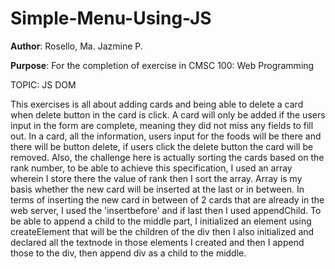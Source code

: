 # Simple-Menu-Using-JS

**Author**: Rosello, Ma. Jazmine P.

**Purpose**: For the completion of exercise in CMSC 100: Web Programming

TOPIC: JS DOM

This exercises is all about adding cards and being able to delete a card when delete button in the card is click. A card will only be added if the users input in the form are complete, meaning they did not miss any fields to fill out. In a card, all the information, users input for the foods will be there and there will be button delete, if users click the delete button the card will be removed. Also, the challenge here is actually sorting the cards based on the rank number, to be able to achieve this specification, I used an array wherein I store there the value of rank then I sort the array. Array is my basis whether the new card will be inserted at the last or in between. In terms of inserting the new card in between of 2 cards that are already in the web server, I used the 'insertbefore' and if last then I used appendChild. To be able to append a child to the middle part, I initialized an element using createElement that will be the children of the div then I also initialized and declared all the textnode in those elements I created and then I append those to the div, then append div as a child to the middle.
